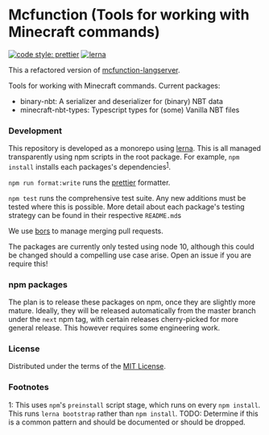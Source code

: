 # Mcfunction (Tools for working with Minecraft commands)

[![code style: prettier](https://img.shields.io/badge/code_style-prettier-ff69b4.svg?style=flat-square)](https://github.com/prettier/prettier)
[![lerna](https://img.shields.io/badge/maintained%20with-lerna-cc00ff.svg?style=flat-square)](https://lernajs.io/)

This a refactored version of
[mcfunction-langserver](https://github.com/Levertion/mcfunction-langserver).

Tools for working with Minecraft commands. Current packages:

<!-- TODO: Make these packages -->
<!-- - minecraft-command-parser: A parser for Minecraft commands. -->
<!-- - mcfunction-server: A language server frontend to command-parser -->
<!-- - mcfunction-verifier: A command line frontend to command-parser, which tests -->
<!-- - editors/vscode: A vscode extension using mcfunction-langserver.
    TODO: Determine if this should be in this repository -->
<!-- mc-nbt-paths: TODO: Check if @MrYurihi will allow us to move this into this repository -->
<!-- minecraft-json-schemas: JSON schemas for the JSON files used by minecraft -->

-   binary-nbt: A serializer and deserializer for (binary) NBT data
-   minecraft-nbt-types: Typescript types for (some) Vanilla NBT files

### Development

This repository is developed as a monorepo using [lerna](https://lernajs.io/).
This is all managed transparently using npm scripts in the root package. For
example, `npm install` installs each packages's
dependencies<sup>[1](#footnote1)</sup>.

`npm run format:write` runs the [prettier](https://github.com/prettier/prettier)
formatter.

<!-- TODO: Consider whether it is worthwhile installing a pre-commit hook
using [husky](https://github.com/typicode/husky). -->

`npm test` runs the comprehensive <!-- TODO: Make this true :P --> test suite.
Any new additions must be tested where this is possible. More detail about each
package's testing strategy can be found in their respective `README.md`s

We use [bors](https://bors.tech/) to manage merging pull requests.

The packages are currently only tested using node 10, although this could be
changed should a compelling use case arise. Open an issue if you are require
this!

### npm packages

The plan is to release these packages on npm, once they are slightly more
mature. Ideally, they will be released automatically from the master branch
under the `next` npm tag, with certain releases cherry-picked for more general
release. This however requires some engineering work.

### License

Distributed under the terms of the [MIT License](LICENSE).

<!-- json-schemas and nbt-paths are instead licensed under creative commons licenses -->

### Footnotes

<a id="footnote1">1</a>: This uses `npm`'s `preinstall` script stage, which runs
on every `npm install`. This runs `lerna bootstrap` rather than `npm install`.
TODO: Determine if this is a common pattern and should be documented or should
be dropped.
